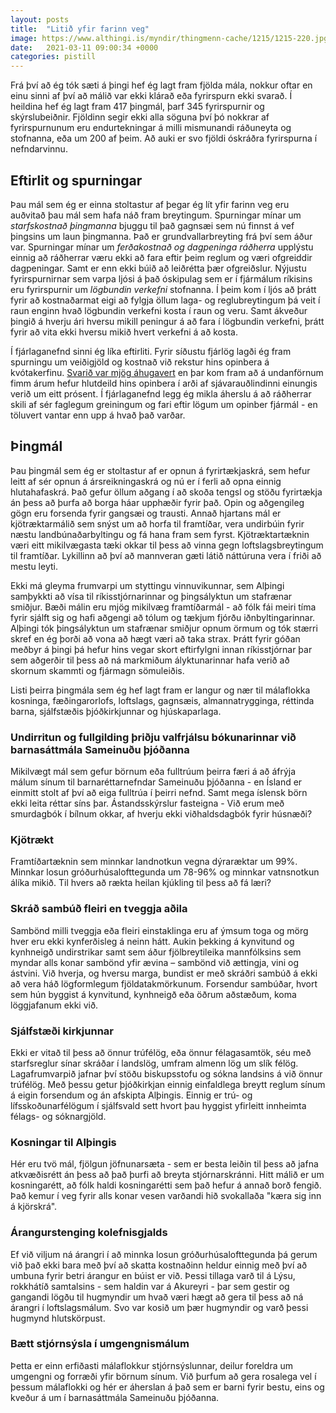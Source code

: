```yaml
---
layout: posts
title:  "Litið yfir farinn veg"
image: https://www.althingi.is/myndir/thingmenn-cache/1215/1215-220.jpg
date:   2021-03-11 09:00:34 +0000
categories: pistill
---
```

Frá því að ég tók sæti á þingi hef ég lagt fram fjölda mála, nokkur oftar en einu sinni af því að málið var ekki klárað eða fyrirspurn ekki svarað. Í heildina hef ég lagt fram 417 þingmál, þarf 345 fyrirspurnir og skýrslubeiðnir. Fjöldinn segir ekki alla söguna því þó nokkrar af fyrirspurnunum eru endurtekningar á milli mismunandi ráðuneyta og stofnanna, eða um 200 af þeim. Að auki er svo fjöldi óskráðra fyrirspurna í nefndarvinnu. 

## Eftirlit og spurningar

Þau mál sem ég er einna stoltastur af þegar ég lít yfir farinn veg eru auðvitað þau mál sem hafa náð fram breytingum. Spurningar mínar um _starfskostnað þingmanna_ bjuggu til það gagnsæi sem nú finnst á vef þingsins um laun þingmanna. Það er grundvallarbreyting frá því sem áður var. Spurningar mínar um _ferðakostnað og dagpeninga ráðherra_ upplýstu einnig að ráðherrar væru ekki að fara eftir þeim reglum og væri ofgreiddir dagpeningar. Samt er enn ekki búið að leiðrétta þær ofgreiðslur. Nýjustu fyrirspurnirnar sem varpa ljósi á það óskipulag sem er í fjármálum ríkisins eru fyrirspurnir um _lögbundin verkefni_ stofnanna. Í þeim kom í ljós að þrátt fyrir að kostnaðarmat eigi að fylgja öllum laga- og reglubreytingum þá veit í raun enginn hvað lögbundin verkefni kosta í raun og veru. Samt ákveður þingið á hverju ári hversu mikill peningur á að fara í lögbundin verkefni, þrátt fyrir að vita ekki hversu mikið hvert verkefni á að kosta.

Í fjárlaganefnd sinni ég líka eftirliti. Fyrir síðustu fjárlög lagði ég fram spurningu um veiðigjöld og kostnað við rekstur hins opinbera á kvótakerfinu. [Svarið var mjög áhugavert](https://kjarninn.is/frettir/litid-eftir-af-veidigjoldunum-thegar-buid-er-ad-standa-straum-af-eftirliti-og-rannsoknum/) en þar kom fram að á undanförnum fimm árum hefur hlutdeild hins opinbera í arði af sjávarauðlindinni einungis verið um eitt prósent. Í fjárlaganefnd legg ég mikla áherslu á að ráðherrar skili af sér faglegum greiningum og fari eftir lögum um opinber fjármál - en töluvert vantar enn upp á hvað það varðar.

## Þingmál

Þau þingmál sem ég er stoltastur af er opnun á fyrirtækjaskrá, sem hefur leitt af sér opnun á ársreikningaskrá og nú er í ferli að opna einnig hlutahafaskrá. Það gefur öllum aðgang í að skoða tengsl og stöðu fyrirtækja án þess að þurfa að borga háar upphæðir fyrir það. Opin og aðgengileg gögn eru forsenda fyrir gangsæi og trausti. Annað hjartans mál er kjötræktarmálið sem snýst um að horfa til framtíðar, vera undirbúin fyrir næstu landbúnaðarbyltingu og fá hana fram sem fyrst. Kjötræktartæknin væri eitt mikilvægasta tæki okkar til þess að vinna gegn loftslagsbreytingum til framtíðar. Lykillinn að því að mannveran gæti látið náttúruna vera í friði að mestu leyti. 

Ekki má gleyma frumvarpi um styttingu vinnuvikunnar, sem Alþingi samþykkti að vísa til ríkisstjórnarinnar og þingsályktun um stafrænar smiðjur. Bæði málin eru mjög mikilvæg framtíðarmál - að fólk fái meiri tíma fyrir sjálft sig og hafi aðgengi að tólum og tækjum fjórðu iðnbyltingarinnar. Alþingi tók þingsályktun um stafrænar smiðjur opnum örmum og tók stærri skref en ég þorði að vona að hægt væri að taka strax. Þrátt fyrir góðan meðbyr á þingi þá hefur hins vegar skort eftirfylgni innan ríkisstjórnar þar sem aðgerðir til þess að ná markmiðum ályktunarinnar hafa verið að skornum skammti og fjármagn sömuleiðis.

Listi þeirra þingmála sem ég hef lagt fram er langur og nær til málaflokka kosninga, fæðingarorlofs, loftslags, gagnsæis, almannatrygginga, réttinda barna, sjálfstæðis þjóðkirkjunnar og hjúskaparlaga. 

### Undirritun og fullgilding þriðju valfrjálsu bókunarinnar við barnasáttmála Sameinuðu þjóðanna
Mikilvægt mál sem gefur börnum eða fulltrúum þeirra færi á að áfrýja málum sínum til barnaréttarnefndar Sameinuðu þjóðanna - en Ísland er einmitt stolt af því að eiga fulltrúa í þeirri nefnd. Samt mega íslensk börn ekki leita réttar síns þar.
Ástandsskýrslur fasteigna - Við erum með smurdagbók í bílnum okkar, af hverju ekki viðhaldsdagbók fyrir húsnæði?

### Kjötrækt
Framtíðartæknin sem minnkar landnotkun vegna dýraræktar um 99%. Minnkar losun gróðurhúsalofttegunda um 78-96% og minnkar vatnsnotkun álíka mikið. Til hvers að rækta heilan kjúkling til þess að fá læri?

### Skráð sambúð fleiri en tveggja aðila
Sambönd milli tveggja eða fleiri einstaklinga eru af ýmsum toga og mörg hver eru ekki kynferðisleg á neinn hátt. Aukin þekking á kynvitund og kynhneigð undirstrikar samt sem áður fjölbreytileika mannfólksins sem myndar alls konar sambönd yfir ævina – sambönd við ættingja, vini og ástvini. Við hverja, og hversu marga, bundist er með skráðri sambúð á ekki að vera háð lögformlegum fjöldatakmörkunum. Forsendur sambúðar, hvort sem hún byggist á kynvitund, kynhneigð eða öðrum aðstæðum, koma löggjafanum ekki við. 

### Sjálfstæði kirkjunnar
Ekki er vitað til þess að önnur trúfélög, eða önnur félagasamtök, séu með starfsreglur sínar skráðar í landslög, umfram almenn lög um slík félög. Lagafrumvarpið jafnar því stöðu biskupsstofu og sókna landsins á við önnur trúfélög. Með þessu getur þjóðkirkjan einnig einfaldlega breytt reglum sínum á eigin forsendum og án afskipta Alþingis. Einnig er trú- og lífsskoðunarfélögum í sjálfsvald sett hvort þau hyggist yfirleitt innheimta félags- og sóknargjöld.

### Kosningar til Alþingis
Hér eru tvö mál, fjölgun jöfnunarsæta - sem er besta leiðin til þess að jafna atkvæðisrétt án þess að það þurfi að breyta stjórnarskránni. Hitt málið er um kosningarétt, að fólk haldi kosningarétti sem það hefur á annað borð fengið. Það kemur í veg fyrir alls konar vesen varðandi hið svokallaða "kæra sig inn á kjörskrá".

### Árangurstenging kolefnisgjalds
Ef við viljum ná árangri í að minnka losun gróðurhúsalofttegunda þá gerum við það ekki bara með því að skatta kostnaðinn heldur einnig með því að umbuna fyrir betri árangur en búist er við. Þessi tillaga varð til á Lýsu, rokkhátíð samtalsins - sem haldin var á Akureyri - þar sem gestir og gangandi lögðu til hugmyndir um hvað væri hægt að gera til þess að ná árangri í loftslagsmálum. Svo var kosið um þær hugmyndir og varð þessi hugmynd hlutskörpust. 

### Bætt stjórnsýsla í umgengnismálum
Þetta er einn erfiðasti málaflokkur stjórnsýslunnar, deilur foreldra um umgengni og forræði yfir börnum sínum. Við þurfum að gera rosalega vel í þessum málaflokki og hér er áherslan á það sem er barni fyrir bestu, eins og kveður á um í barnasáttmála Sameinuðu þjóðanna. 